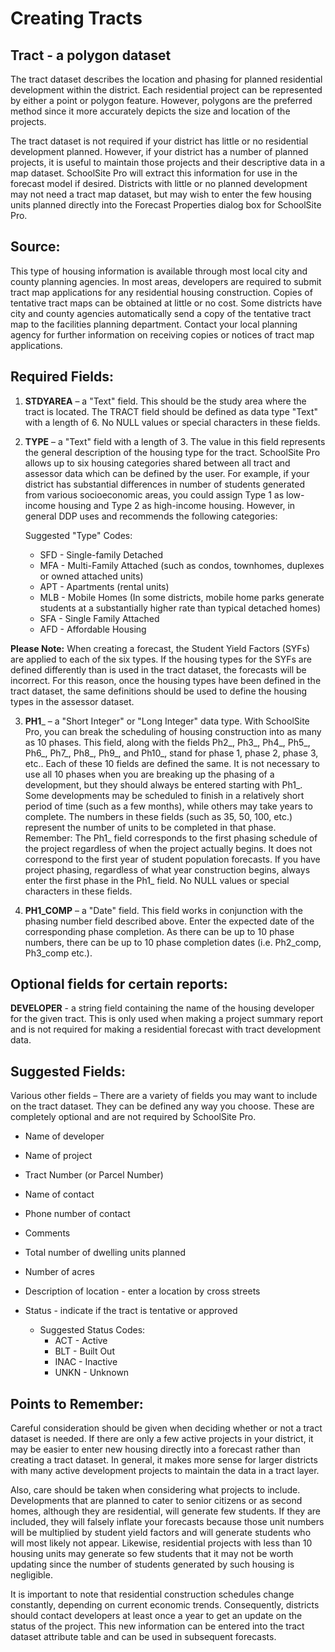 # Creating Tracts
## Tract - a polygon dataset
The tract dataset describes the location and phasing for planned residential development within the district. Each residential project can be represented by either a point or polygon feature. However, polygons are the preferred method since it more accurately depicts the size and location of the projects.  

 

The tract dataset is not required if your district has little or no residential development planned. However, if your district has a number of planned projects, it is useful to maintain those projects and their descriptive data in a map dataset. SchoolSite Pro will extract this information for use in the forecast model if desired. Districts with little or no planned development may not need a tract map dataset, but may wish to enter the few housing units planned directly into the Forecast Properties dialog box for SchoolSite Pro.  

## Source:
This type of housing information is available through most local city and county planning agencies.  In most areas, developers are required to submit tract map applications for any residential housing construction.  Copies of tentative tract maps can be obtained at little or no cost.  Some districts have city and county agencies automatically send a copy of the tentative tract map to the facilities planning department.  Contact your local planning agency for further information on receiving copies or notices of tract map applications.

## Required Fields:
1. **STDYAREA** – a "Text" field.  This should be the study area where the tract is located. The TRACT field should be defined as data type "Text" with a length of 6. No NULL values or special characters in these fields.

2. **TYPE** – a "Text" field with a length of  3.  The value in this field represents the general description of the housing type for the tract. SchoolSite Pro allows up to six housing categories shared between all tract and assessor data which can be defined by the user. For example, if your district has substantial differences in number of students generated from various socioeconomic areas, you could assign Type 1 as low-income housing and Type 2 as high-income housing. However, in general DDP uses and recommends the following categories:  

   Suggested "Type" Codes:
   * SFD - Single-family Detached
   * MFA - Multi-Family Attached (such as condos, townhomes, duplexes or owned attached units)
   * APT - Apartments (rental units)
   * MLB - Mobile Homes (In some districts, mobile home parks generate students at a substantially higher rate than typical detached homes)
   * SFA - Single Family Attached
   * AFD - Affordable Housing

**Please Note:** When creating a forecast, the Student Yield Factors (SYFs) are applied to each of the six types. If the housing types for the SYFs are defined differently than is used in the tract dataset, the forecasts will be incorrect.  For this reason, once the housing types have been defined in the tract dataset, the same definitions should be used to define the housing types in the assessor dataset.  

 

3. __PH1___ – a "Short Integer" or "Long Integer" data type. With SchoolSite Pro, you can break the scheduling of housing construction into as many as 10 phases.  This field, along with the fields Ph2_, Ph3_, Ph4_, Ph5_, Ph6_, Ph7_, Ph8_, Ph9_, and Ph10_, stand for phase 1, phase 2, phase 3, etc..  Each of these 10 fields are defined the same.  It is not necessary to use all 10 phases when you are breaking up the phasing of a development, but they should always be entered starting with Ph1_.  Some developments may be scheduled to finish in a relatively short period of time (such as a few months), while others may take years to complete.  The numbers in these fields (such as 35, 50, 100, etc.) represent the number of units to be completed in that phase. Remember: The Ph1_ field corresponds to the first phasing schedule of the project regardless of when the project actually begins. It does not correspond to the first year of student population forecasts. If you have project phasing, regardless of what year construction begins, always enter the first phase in the Ph1_ field. No NULL values or special characters in these fields.

4. **PH1_COMP** – a "Date" field.  This field works in conjunction with the phasing number field described above.  Enter the expected date of the corresponding phase completion.  As there can be up to 10 phase numbers, there can be up to 10 phase completion dates (i.e. Ph2_comp, Ph3_comp etc.).

## Optional fields for certain reports:
**DEVELOPER** - a string field containing the name of the housing developer for the given tract. This is only used when making a project summary report and is not required for making a residential forecast with tract development data.

## Suggested Fields:
Various other fields – There are a variety of fields you may want to include on the tract dataset.  They can be defined any way you choose.  These are completely optional and are not required by SchoolSite Pro.  

* Name of developer

* Name of project

* Tract Number (or Parcel Number)

* Name of contact

* Phone number of contact

* Comments

* Total number of dwelling units planned

* Number of acres

* Description of location - enter a location by cross streets

* Status - indicate if the tract is tentative or approved
  * Suggested Status Codes:
    * ACT - Active
    * BLT - Built Out
    * INAC - Inactive
    * UNKN - Unknown

## Points to Remember:
Careful consideration should be given when deciding whether or not a tract dataset is needed. If there are only a few active projects in your district, it may be easier to enter new housing directly into a forecast rather than creating a tract dataset. In general, it makes more sense for larger districts with many active development projects to maintain the data in a tract layer.

 

Also, care should be taken when considering what projects to include.  Developments that are planned to cater to senior citizens or as second homes, although they are residential, will generate few students.  If they are included, they will falsely inflate your forecasts because those unit numbers will be multiplied by student yield factors and will generate students who will most likely not appear.  Likewise, residential projects with less than 10 housing units may generate so few students that it may not be worth updating since the number of students generated by such housing is negligible.

 

It is important to note that residential construction schedules change constantly, depending on current economic trends. Consequently, districts should contact developers at least once a year to get an update on the status of the project.  This new information can be entered into the tract dataset attribute table and can be used in subsequent forecasts.
 
